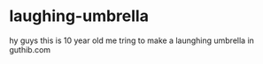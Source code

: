 # laughing-umbrella
hy guys this is 10 year old me tring to make a launghing umbrella in guthib.com
